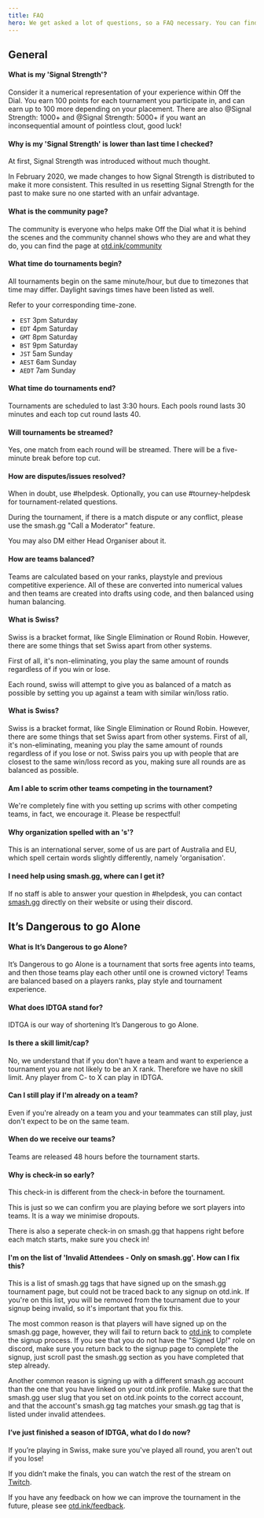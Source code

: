 ```yaml
---
title: FAQ
hero: We get asked a lot of questions, so a FAQ necessary. You can find everything here from "What time do tournaments begin?" to "What is Weakest Link?".
---
```


## General
#### What is my 'Signal Strength'?
Consider it a numerical representation of your experience within Off the Dial. You earn 100 points for each tournament you participate in, and can earn up to 100 more depending on your placement. There are also <Mention>@Signal Strength: 1000+</Mention> and <Mention>@Signal Strength: 5000+</Mention> if you want an inconsequential amount of pointless clout, good luck!

#### Why is my 'Signal Strength' is lower than last time I checked?
At first, Signal Strength was introduced without much thought.

In February 2020, we made changes to how Signal Strength is distributed to make it more consistent. This resulted in us resetting Signal Strength for the past to make sure no one started with an unfair advantage.

#### What is the community page?
The community is everyone who helps make Off the Dial what it is behind the scenes and the community channel shows who they are and what they do, you can find the page at [otd.ink/community](community)

#### What time do tournaments begin?

All tournaments begin on the same minute/hour, but due to timezones that time may differ. Daylight savings times have been listed as well.

Refer to your corresponding time-zone.

- `EST` 3pm Saturday
- `EDT` 4pm Saturday
- `GMT` 8pm Saturday
- `BST` 9pm Saturday
- `JST` 5am Sunday
- `AEST` 6am Sunday
- `AEDT` 7am Sunday

#### What time do tournaments end?
Tournaments are scheduled to last 3:30 hours.
Each pools round lasts 30 minutes and each top cut round lasts 40.

#### Will tournaments be streamed?
Yes, one match from each round will be streamed. There will be a five-minute break before top cut.

#### How are disputes/issues resolved?
When in doubt, use <Mention>#helpdesk</Mention>. Optionally, you can use <Mention>#tourney-helpdesk</Mention> for tournament-related questions.

During the tournament, if there is a match dispute or any conflict, please use the smash.gg "Call a Moderator" feature.

You may also DM either Head Organiser about it.

#### How are teams balanced?
Teams are calculated based on your ranks, playstyle and previous competitive experience. All of these are converted into numerical values and then teams are created into drafts using code, and then balanced using human balancing.

#### What is Swiss?
Swiss is a bracket format, like Single Elimination or Round Robin. However, there are some things that set Swiss apart from other systems.

First of all, it's non-eliminating, you play the same amount of rounds regardless of if you win or lose.

Each round, swiss will attempt to give you as balanced of a match as possible by setting you up against a team with similar win/loss ratio.

#### What is Swiss?
Swiss is a bracket format, like Single Elimination or Round Robin. However, there are some things that set Swiss apart from other systems. First of all, it's non-eliminating, meaning you play the same amount of rounds regardless of if you lose or not. Swiss pairs you up with people that are closest to the same win/loss record as you, making sure all rounds are as balanced as possible.

#### Am I able to scrim other teams competing in the tournament?
We're completely fine with you setting up scrims with other competing teams, in fact, we encourage it. Please be respectful!

#### Why organization spelled with an 's'?
This is an international server, some of us are part of Australia and EU, which spell certain words slightly differently, namely 'organisation'.

#### I need help using smash.gg, where can I get it?
If no staff is able to answer your question in <Mention>#helpdesk</Mention>, you can contact [smash.gg](https://help.smash.gg/) directly on their website or using their discord.

## It’s Dangerous to go Alone
#### What is It’s Dangerous to go Alone?
It’s Dangerous to go Alone is a tournament that sorts free agents into teams, and then those teams play each other until one is crowned victory! Teams are balanced based on a players ranks, play style and tournament experience.

#### What does IDTGA stand for?
IDTGA is our way of shortening It’s Dangerous to go Alone.

#### Is there a skill limit/cap?
No, we understand that if you don't have a team and want to experience a tournament you are not likely to be an X rank. Therefore we have no skill limit. Any player from C- to X can play in IDTGA.

#### Can I still play if I'm already on a team?
Even if you're already on a team you and your teammates can still play, just don't expect to be on the same team.

#### When do we receive our teams?
Teams are released 48 hours before the tournament starts.

#### Why is check-in so early?
This check-in is different from the check-in before the tournament.

This is just so we can confirm you are playing before we sort players into teams. It is a way we minimise dropouts.

There is also a seperate check-in on smash.gg that happens right before each match starts, make sure you check in!

#### I'm on the list of 'Invalid Attendees - Only on smash.gg'. How can I fix this?
This is a list of smash.gg tags that have signed up on the smash.gg tournament page, but could not be traced back to any signup on otd.ink. If you're on this list, you will be removed from the tournament due to your signup being invalid, so it's important that you fix this.

The most common reason is that players will have signed up on the smash.gg page, however, they will fail to return back to [otd.ink](https://otd.ink) to complete the signup process. If you see that you do not have the "Signed Up!" role on discord, make sure you return back to the signup page to complete the signup, just scroll past the smash.gg section as you have completed that step already.

Another common reason is signing up with a different smash.gg account than the one that you have linked on your otd.ink profile. Make sure that the smash.gg user slug that you set on otd.ink points to the correct account, and that the account's smash.gg tag matches your smash.gg tag that is listed under invalid attendees.

#### I’ve just finished a season of IDTGA, what do I do now?
If you’re playing in Swiss, make sure you've played all round, you aren't out if you lose!

If you didn’t make the finals, you can watch the rest of the stream on [Twitch](https://twitch.tv/offthedial).

If you have any feedback on how we can improve the tournament in the future, please see [otd.ink/feedback](otd.ink/feedback).
